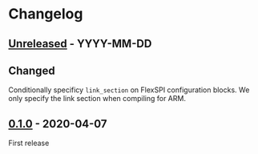 # Changelog

## [Unreleased] - YYYY-MM-DD

## Changed

Conditionally specificy `link_section` on FlexSPI configuration blocks. We only specify the link section when compiling for ARM.

## [0.1.0] - 2020-04-07

First release

[Unreleased]: https://github.com/imxrt-rs/imxrt-boot-gen/compare/v0.1.0...HEAD
[0.1.0]: https://github.com/imxrt-rs/imxrt-boot-gen/releases/tag/v0.1.0